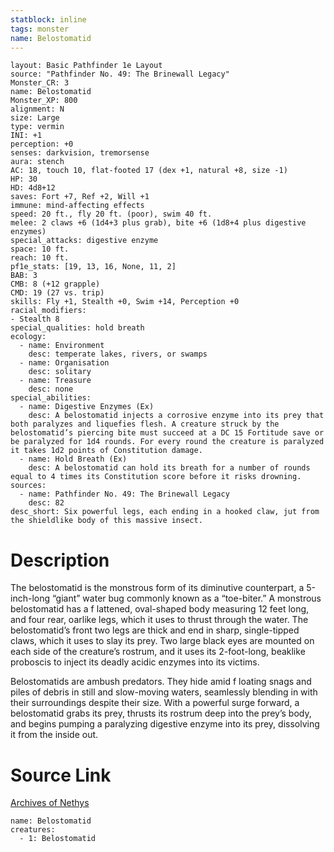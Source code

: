 ```yaml
---
statblock: inline
tags: monster
name: Belostomatid
---
```

```statblock
layout: Basic Pathfinder 1e Layout
source: "Pathfinder No. 49: The Brinewall Legacy"
Monster_CR: 3
name: Belostomatid
Monster_XP: 800
alignment: N
size: Large
type: vermin
INI: +1
perception: +0
senses: darkvision, tremorsense
aura: stench
AC: 18, touch 10, flat-footed 17 (dex +1, natural +8, size -1)
HP: 30
HD: 4d8+12
saves: Fort +7, Ref +2, Will +1
immune: mind-affecting effects
speed: 20 ft., fly 20 ft. (poor), swim 40 ft.
melee: 2 claws +6 (1d4+3 plus grab), bite +6 (1d8+4 plus digestive enzymes)
special_attacks: digestive enzyme
space: 10 ft.
reach: 10 ft.
pf1e_stats: [19, 13, 16, None, 11, 2]
BAB: 3
CMB: 8 (+12 grapple)
CMD: 19 (27 vs. trip)
skills: Fly +1, Stealth +0, Swim +14, Perception +0
racial_modifiers:
- Stealth 8
special_qualities: hold breath
ecology:
  - name: Environment
    desc: temperate lakes, rivers, or swamps
  - name: Organisation
    desc: solitary
  - name: Treasure
    desc: none
special_abilities:
  - name: Digestive Enzymes (Ex)
    desc: A belostomatid injects a corrosive enzyme into its prey that both paralyzes and liquefies flesh. A creature struck by the belostomatid’s piercing bite must succeed at a DC 15 Fortitude save or be paralyzed for 1d4 rounds. For every round the creature is paralyzed it takes 1d2 points of Constitution damage.
  - name: Hold Breath (Ex)
    desc: A belostomatid can hold its breath for a number of rounds equal to 4 times its Constitution score before it risks drowning.
sources:
  - name: Pathfinder No. 49: The Brinewall Legacy
    desc: 82
desc_short: Six powerful legs, each ending in a hooked claw, jut from the shieldlike body of this massive insect.
```
# Description
The belostomatid is the monstrous form of its diminutive counterpart, a 5-inch-long “giant” water bug commonly known as a “toe-biter.” A monstrous belostomatid has a f lattened, oval-shaped body measuring 12 feet long, and four rear, oarlike legs, which it uses to thrust through the water. The belostomatid’s front two legs are thick and end in sharp, single-tipped claws, which it uses to slay its prey. Two large black eyes are mounted on each side of the creature’s rostrum, and it uses its 2-foot-long, beaklike proboscis to inject its deadly acidic enzymes into its victims.

Belostomatids are ambush predators. They hide amid f loating snags and piles of debris in still and slow-moving waters, seamlessly blending in with their surroundings despite their size. With a powerful surge forward, a belostomatid grabs its prey, thrusts its rostrum deep into the prey’s body, and begins pumping a paralyzing digestive enzyme into its prey, dissolving it from the inside out.
# Source Link
[Archives of Nethys](https://aonprd.com/MonsterDisplay.aspx?ItemName=Belostomatid)
```encounter-table
name: Belostomatid
creatures:
  - 1: Belostomatid
```
